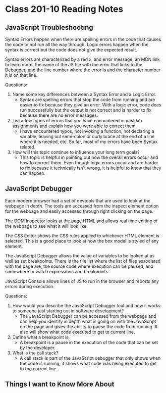 # Class 201-10 Reading Notes

## JavaScript Troubleshooting

Syntax Errors happen when there are spelling errors in the code that causes the code to not run all the way through. Logic errors happen when the syntax is correct but the code does not give the expected result.

Syntax errors are characterized by a red x, and error message, an MDN link to learn more, the name of the JS file with the error that links to the Debugger, and the line number where the error is and the character number it is on that line.

Questions:

1. Name some key differences between a Syntax Error and a Logic Error.
    * Syntax are spelling errors that stop the code from running and are easier to fix because they give an error. With a logic error, code does run successfully but the output is not correct and is harder to fix because there are no error messages.
2. List a few types of errors that you have encountered in past lab assignments and explain how you were able to correct them.
    * I have encountered typos, not invoking a function, not declaring a variable, leaving out semi-colon or curly brace at the end of a line where it is needed, etc. So far,  most of my errors have been Syntax related.
3. How will this topic continue to influence your long term goals?
    * This topic is helpful in pointing out how the overall errors occur and how to correct them. Even though logic errors occur and are harder to fix because it technically isn't wrong, it is helpful to know that they can happen.

## JavaScript Debugger

Each modern browser had a set of devtools that are used to look at the webpage in depth. The tools are accessed from the inspect element option for the webpage and easily accessed through right clicking on the page.

The DOM Inspector looks at the page HTML and allows real time editing of the webpage to see what it will look like.

The CSS Editor shows the CSS rules applied to whichever HTML element is selected. This is a good place to look at how the box model is styled of any element.

The JavaScript Debugger allows the value of variables to be looked at as well as set breakpoints. There is the file list where the list of files associated with the page are, the source code where execution can be paused, and somewhere to watch expressions and breakpoints.

JavaScript Console allows lines of JS to run in the browser and reports any errors during execution.

Questions:

1. How would you describe the JavaScript Debugger tool and how it works to someone just starting out in software development?
    * The JavaScript Debugger can be accessed from the webpage and can help you identify in depth what is going on with the JavaScript on the page and gives the ability to pause the code from running. It also will show what code executed to get to current line.
2. Define what a breakpoint is.
    * A breakpoint is a pause in the execution of the code that can be set by the developer.
3. What is the call stack?
    * A call stack is part of the JavaScript debugger that only shows when the code is running; it shows what code was being executed to get to the current line.

## Things I want to Know More About
